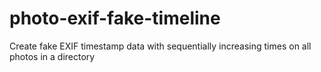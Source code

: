 # photo-exif-fake-timeline
Create fake EXIF timestamp data with sequentially increasing times on all photos in a directory
